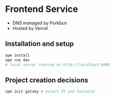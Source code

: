 # Frontend Service

- DNS managed by Porkbun 
- Hosted by Vercel

## Installation and setup
```bash
npm install
npm run dev
# local server running on http://localhost:8000
```

## Project creation decisions

```bash 
npm init gatsby # Select TS and Tailwind 
```

